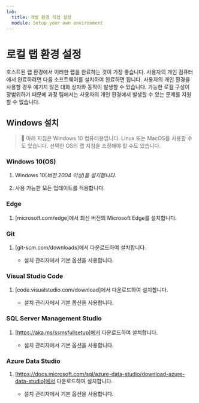 ```yaml
---
lab:
  title: 개발 환경 직접 설정
  module: Setup your own environment
---
```


# 로컬 랩 환경 설정

호스트된 랩 환경에서 이러한 랩을 완료하는 것이 가장 좋습니다. 사용자의 개인 컴퓨터에서 완료하려면 다음 소프트웨어를 설치하여 완료하면 됩니다. 사용자의 개인 환경을 사용할 경우 예기치 않은 대화 상자와 동작이 발생할 수 있습니다. 가능한 로컬 구성이 광범위하기 때문에 과정 팀에서는 사용자의 개인 환경에서 발생할 수 있는 문제를 지원할 수 없습니다.

## Windows 설치

> &#128221; 아래 지침은 Windows 10 컴퓨터용입니다. Linux 또는 MacOS를 사용할 수도 있습니다. 선택한 OS의 랩 지침을 조정해야 할 수도 있습니다.

### Windows 10(OS)

1. Windows 10(*버전 2004 이상)을 설치합니다*.

1. 사용 가능한 모든 업데이트를 적용합니다.

### Edge

1. [microsoft.com/edge]에서 최신 버전의 Microsoft Edge를 설치합니다.

### Git

1. [git-scm.com/downloads]에서 다운로드하여 설치합니다.

    - 설치 관리자에서 기본 옵션을 사용합니다.

### Visual Studio Code

1. [code.visualstudio.com/download]에서 다운로드하여 설치합니다.

    - 설치 관리자에서 기본 옵션을 사용합니다.

### SQL Server Management Studio

1. [https://aka.ms/ssmsfullsetup]에서 다운로드하여 설치합니다.

    - 설치 관리자에서 기본 옵션을 사용합니다.

### Azure Data Studio

1. [https://docs.microsoft.com/sql/azure-data-studio/download-azure-data-studio]에서 다운로드하여 설치합니다.

    - 설치 관리자에서 기본 옵션을 사용합니다.
